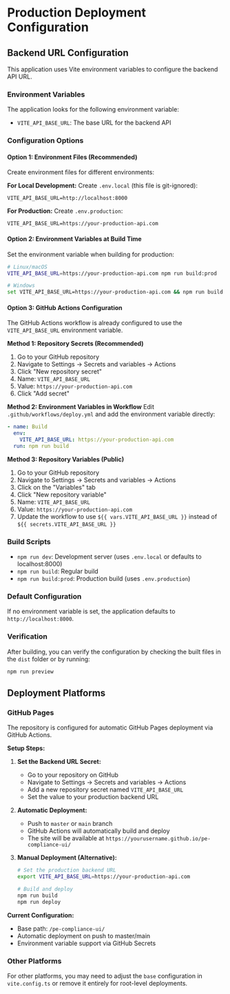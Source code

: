 # Production Deployment Configuration

## Backend URL Configuration

This application uses Vite environment variables to configure the backend API URL.

### Environment Variables

The application looks for the following environment variable:
- `VITE_API_BASE_URL`: The base URL for the backend API

### Configuration Options

#### Option 1: Environment Files (Recommended)

Create environment files for different environments:

**For Local Development:**
Create `.env.local` (this file is git-ignored):
```
VITE_API_BASE_URL=http://localhost:8000
```

**For Production:**
Create `.env.production`:
```
VITE_API_BASE_URL=https://your-production-api.com
```

#### Option 2: Environment Variables at Build Time

Set the environment variable when building for production:

```bash
# Linux/macOS
VITE_API_BASE_URL=https://your-production-api.com npm run build:prod

# Windows
set VITE_API_BASE_URL=https://your-production-api.com && npm run build:prod
```

#### Option 3: GitHub Actions Configuration

The GitHub Actions workflow is already configured to use the `VITE_API_BASE_URL` environment variable.

**Method 1: Repository Secrets (Recommended)**
1. Go to your GitHub repository
2. Navigate to Settings → Secrets and variables → Actions
3. Click "New repository secret"
4. Name: `VITE_API_BASE_URL`
5. Value: `https://your-production-api.com`
6. Click "Add secret"

**Method 2: Environment Variables in Workflow**
Edit `.github/workflows/deploy.yml` and add the environment variable directly:

```yaml
- name: Build
  env:
    VITE_API_BASE_URL: https://your-production-api.com
  run: npm run build
```

**Method 3: Repository Variables (Public)**
1. Go to your GitHub repository
2. Navigate to Settings → Secrets and variables → Actions
3. Click on the "Variables" tab
4. Click "New repository variable"
5. Name: `VITE_API_BASE_URL`
6. Value: `https://your-production-api.com`
7. Update the workflow to use `${{ vars.VITE_API_BASE_URL }}` instead of `${{ secrets.VITE_API_BASE_URL }}`

### Build Scripts

- `npm run dev`: Development server (uses `.env.local` or defaults to localhost:8000)
- `npm run build`: Regular build
- `npm run build:prod`: Production build (uses `.env.production`)

### Default Configuration

If no environment variable is set, the application defaults to `http://localhost:8000`.

### Verification

After building, you can verify the configuration by checking the built files in the `dist` folder or by running:
```bash
npm run preview
```

## Deployment Platforms

### GitHub Pages

The repository is configured for automatic GitHub Pages deployment via GitHub Actions.

**Setup Steps:**
1. **Set the Backend URL Secret:**
   - Go to your repository on GitHub
   - Navigate to Settings → Secrets and variables → Actions
   - Add a new repository secret named `VITE_API_BASE_URL`
   - Set the value to your production backend URL

2. **Automatic Deployment:**
   - Push to `master` or `main` branch
   - GitHub Actions will automatically build and deploy
   - The site will be available at `https://yourusername.github.io/pe-compliance-ui/`

3. **Manual Deployment (Alternative):**
   ```bash
   # Set the production backend URL
   export VITE_API_BASE_URL=https://your-production-api.com
   
   # Build and deploy
   npm run build
   npm run deploy
   ```

**Current Configuration:**
- Base path: `/pe-compliance-ui/`
- Automatic deployment on push to master/main
- Environment variable support via GitHub Secrets

### Other Platforms
For other platforms, you may need to adjust the `base` configuration in `vite.config.ts` or remove it entirely for root-level deployments. 